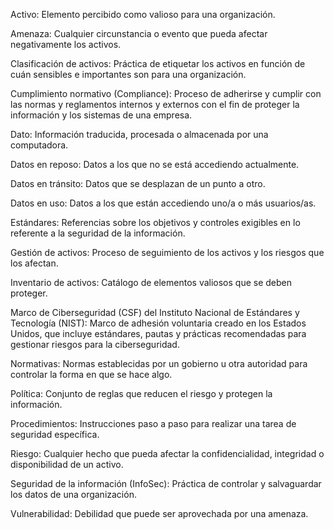 Activo: Elemento percibido como valioso para una organización.

Amenaza: Cualquier circunstancia o evento que pueda afectar negativamente los activos.

Clasificación de activos: Práctica de etiquetar los activos en función de cuán sensibles e importantes son para una organización.

Cumplimiento normativo (Compliance): Proceso de adherirse y cumplir con las normas y reglamentos internos y externos con el fin de proteger la información y los sistemas de una empresa.

Dato: Información traducida, procesada o almacenada por una computadora.

Datos en reposo: Datos a los que no se está accediendo actualmente.

Datos en tránsito: Datos que se desplazan de un punto a otro.

Datos en uso: Datos a los que están accediendo uno/a o más usuarios/as.

Estándares: Referencias sobre los objetivos y controles exigibles en lo referente a la seguridad de la información.

Gestión de activos: Proceso de seguimiento de los activos y los riesgos que los afectan. 

Inventario de activos: Catálogo de elementos valiosos que se deben proteger.

Marco de Ciberseguridad (CSF) del Instituto Nacional de Estándares y Tecnología (NIST): Marco de adhesión voluntaria creado en los Estados Unidos, que incluye estándares, pautas y prácticas recomendadas para gestionar riesgos para la ciberseguridad.

Normativas: Normas establecidas por un gobierno u otra autoridad para controlar la forma en que se hace algo.

Política: Conjunto de reglas que reducen el riesgo y protegen la información.

Procedimientos: Instrucciones paso a paso para realizar una tarea de seguridad específica.

Riesgo: Cualquier hecho que pueda afectar la confidencialidad, integridad o disponibilidad de un activo.

Seguridad de la información (InfoSec): Práctica de controlar y salvaguardar los datos de una organización.

Vulnerabilidad: Debilidad que puede ser aprovechada por una amenaza.
